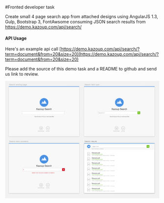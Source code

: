 #Fronted developer task 

Create small 4 page search app from attached designs using AngularJS 1.3, Gulp, Bootstrap 3, FontAwsome consuming JSON search results from https://demo.kazoup.com/api/search/

#### API Usage

Here's an example api call [https://demo.kazoup.com/api/search/?term=document&from=20&size=20](https://demo.kazoup.com/api/search/?term=document&from=20&size=20)

Please add the source of this demo task and a README to github and send us link to review.

![Preview](designs/preview.png)
